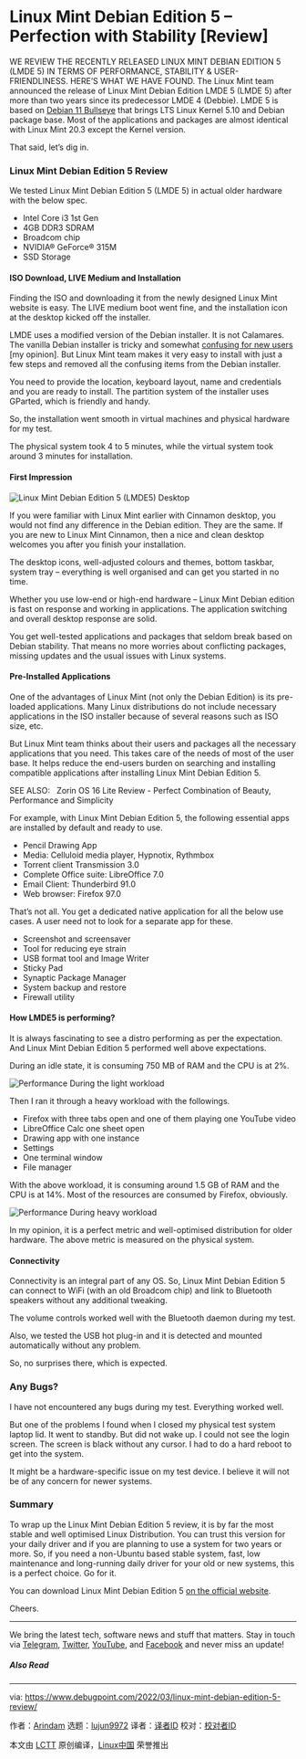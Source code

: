 [#]: subject: "Linux Mint Debian Edition 5 – Perfection with Stability [Review]"
[#]: via: "https://www.debugpoint.com/2022/03/linux-mint-debian-edition-5-review/"
[#]: author: "Arindam https://www.debugpoint.com/author/admin1/"
[#]: collector: "lujun9972"
[#]: translator: " "
[#]: reviewer: " "
[#]: publisher: " "
[#]: url: " "

Linux Mint Debian Edition 5 – Perfection with Stability [Review]
======
WE REVIEW THE RECENTLY RELEASED LINUX MINT DEBIAN EDITION 5 (LMDE 5) IN
TERMS OF PERFORMANCE, STABILITY & USER-FRIENDLINESS. HERE’S WHAT WE HAVE
FOUND.
The Linux Mint team announced the release of Linux Mint Debian Edition LMDE 5 (LMDE 5) after more than two years since its predecessor LMDE 4 (Debbie). LMDE 5 is based on [Debian 11 Bullseye][1] that brings LTS Linux Kernel 5.10 and Debian package base. Most of the applications and packages are almost identical with Linux Mint 20.3 except the Kernel version.

That said, let’s dig in.

### Linux Mint Debian Edition 5 Review

We tested Linux Mint Debian Edition 5 (LMDE 5) in actual older hardware with the below spec.

  * Intel Core i3 1st Gen
  * 4GB DDR3 SDRAM
  * Broadcom chip
  * NVIDIA® GeForce® 315M
  * SSD Storage



#### ISO Download, LIVE Medium and Installation

Finding the ISO and downloading it from the newly designed Linux Mint website is easy. The LIVE medium boot went fine, and the installation icon at the desktop kicked off the installer.

LMDE uses a modified version of the Debian installer. It is not Calamares. The vanilla Debian installer is tricky and somewhat [confusing for new users][2] [my opinion]. But Linux Mint team makes it very easy to install with just a few steps and removed all the confusing items from the Debian installer.

You need to provide the location, keyboard layout, name and credentials and you are ready to install. The partition system of the installer uses GParted, which is friendly and handy.

So, the installation went smooth in virtual machines and physical hardware for my test.

The physical system took 4 to 5 minutes, while the virtual system took around 3 minutes for installation.

#### First Impression

![Linux Mint Debian Edition 5 \(LMDE5\) Desktop][3]

If you were familiar with Linux Mint earlier with Cinnamon desktop, you would not find any difference in the Debian edition. They are the same. If you are new to Linux Mint Cinnamon, then a nice and clean desktop welcomes you after you finish your installation.

The desktop icons, well-adjusted colours and themes, bottom taskbar, system tray – everything is well organised and can get you started in no time.

Whether you use low-end or high-end hardware – Linux Mint Debian edition is fast on response and working in applications. The application switching and overall desktop response are solid.

You get well-tested applications and packages that seldom break based on Debian stability. That means no more worries about conflicting packages, missing updates and the usual issues with Linux systems.

#### Pre-Installed Applications

One of the advantages of Linux Mint (not only the Debian Edition) is its pre-loaded applications. Many Linux distributions do not include necessary applications in the ISO installer because of several reasons such as ISO size, etc.

But Linux Mint team thinks about their users and packages all the necessary applications that you need. This takes care of the needs of most of the user base. It helps reduce the end-users burden on searching and installing compatible applications after installing Linux Mint Debian Edition 5.

[][4]

SEE ALSO:   Zorin OS 16 Lite Review - Perfect Combination of Beauty, Performance and Simplicity

For example, with Linux Mint Debian Edition 5, the following essential apps are installed by default and ready to use.

  * Pencil Drawing App
  * Media: Celluloid media player, Hypnotix, Rythmbox
  * Torrent client Transmission 3.0
  * Complete Office suite: LibreOffice 7.0
  * Email Client: Thunderbird 91.0
  * Web browser: Firefox 97.0



That’s not all. You get a dedicated native application for all the below use cases. A user need not to look for a separate app for these.

  * Screenshot and screensaver
  * Tool for reducing eye strain
  * USB format tool and Image Writer
  * Sticky Pad
  * Synaptic Package Manager
  * System backup and restore
  * Firewall utility



#### How LMDE5 is performing?

It is always fascinating to see a distro performing as per the expectation. And Linux Mint Debian Edition 5 performed well above expectations.

During an idle state, it is consuming 750 MB of RAM and the CPU is at 2%.

![Performance During the light workload][5]

Then I ran it through a heavy workload with the followings.

  * Firefox with three tabs open and one of them playing one YouTube video
  * LibreOffice Calc one sheet open
  * Drawing app with one instance
  * Settings
  * One terminal window
  * File manager



With the above workload, it is consuming around 1.5 GB of RAM and the CPU is at 14%. Most of the resources are consumed by Firefox, obviously.

![Performance During heavy workload][6]

In my opinion, it is a perfect metric and well-optimised distribution for older hardware. The above metric is measured on the physical system.

#### Connectivity

Connectivity is an integral part of any OS. So, Linux Mint Debian Edition 5 can connect to WiFi (with an old Broadcom chip) and link to Bluetooth speakers without any additional tweaking.

The volume controls worked well with the Bluetooth daemon during my test.

Also, we tested the USB hot plug-in and it is detected and mounted automatically without any problem.

So, no surprises there, which is expected.

### Any Bugs?

I have not encountered any bugs during my test. Everything worked well.

But one of the problems I found when I closed my physical test system laptop lid. It went to standby. But did not wake up. I could not see the login screen. The screen is black without any cursor. I had to do a hard reboot to get into the system.

It might be a hardware-specific issue on my test device. I believe it will not be of any concern for newer systems.

### Summary

To wrap up the Linux Mint Debian Edition 5 review, it is by far the most stable and well optimised Linux Distribution. You can trust this version for your daily driver and if you are planning to use a system for two years or more. So, if you need a non-Ubuntu based stable system, fast, low maintenance and long-running daily driver for your old or new systems, this is a perfect choice. Go for it.

You can download Linux Mint Debian Edition 5 [on the official website][7].

Cheers.

* * *

We bring the latest tech, software news and stuff that matters. Stay in touch via [Telegram][8], [Twitter][9], [YouTube][10], and [Facebook][11] and never miss an update!

##### Also Read

--------------------------------------------------------------------------------

via: https://www.debugpoint.com/2022/03/linux-mint-debian-edition-5-review/

作者：[Arindam][a]
选题：[lujun9972][b]
译者：[译者ID](https://github.com/译者ID)
校对：[校对者ID](https://github.com/校对者ID)

本文由 [LCTT](https://github.com/LCTT/TranslateProject) 原创编译，[Linux中国](https://linux.cn/) 荣誉推出

[a]: https://www.debugpoint.com/author/admin1/
[b]: https://github.com/lujun9972
[1]: https://www.debugpoint.com/2021/05/debian-11-features/
[2]: https://www.debugpoint.com/2021/01/install-debian-buster/
[3]: https://www.debugpoint.com/wp-content/uploads/2022/03/Linux-Mint-Debian-Edition-5-LMDE5-Desktop-1024x580.jpg
[4]: https://www.debugpoint.com/2021/12/zorin-os-16-lite-review-xfce/
[5]: https://www.debugpoint.com/wp-content/uploads/2022/03/Performance-During-light-workload-1024x606.jpg
[6]: https://www.debugpoint.com/wp-content/uploads/2022/03/Performance-During-heavy-workload-1024x601.jpg
[7]: https://linuxmint.com/edition.php?id=297
[8]: https://t.me/debugpoint
[9]: https://twitter.com/DebugPoint
[10]: https://www.youtube.com/c/debugpoint?sub_confirmation=1
[11]: https://facebook.com/DebugPoint
